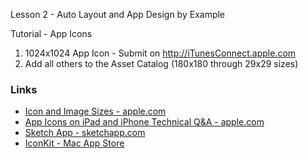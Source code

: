 Lesson 2 - Auto Layout and App Design by Example


Tutorial - App Icons

1. 1024x1024 App Icon - Submit on <http://iTunesConnect.apple.com>
2. Add all others to the Asset Catalog (180x180 through 29x29 sizes)

### Links ###

* [Icon and Image Sizes - apple.com](https://developer.apple.com/library/ios/documentation/UserExperience/Conceptual/MobileHIG/IconMatrix.html)
* [App Icons on iPad and iPhone Technical Q&A - apple.com](https://developer.apple.com/library/ios/qa/qa1686/_index.html)
* [Sketch App - sketchapp.com](https://www.sketchapp.com)
* [IconKit - Mac App Store](https://itunes.apple.com/us/app/iconkit-icon-resizer-for-app/id507135296?mt=12)